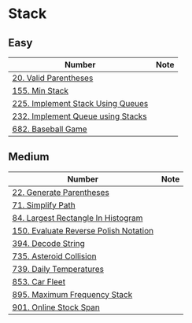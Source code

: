 # Stack

## Easy

| Number | Note |
|--------|------|
| [20. Valid Parentheses](https://leetcode.com/problems/valid-parentheses/description/) | |
| [155. Min Stack](https://leetcode.com/problems/min-stack/description/) | |
| [225. Implement Stack Using Queues](https://leetcode.com/problems/implement-stack-using-queues/description/) | |
| [232. Implement Queue using Stacks](https://leetcode.com/problems/implement-queue-using-stacks/description/) | |
| [682. Baseball Game](https://leetcode.com/problems/baseball-game/description/) | |

## Medium

| Number | Note |
|--------|------|
| [22. Generate Parentheses](https://leetcode.com/problems/generate-parentheses/description/) | |
| [71. Simplify Path](https://leetcode.com/problems/simplify-path/description/) | |
| [84. Largest Rectangle In Histogram](https://leetcode.com/problems/largest-rectangle-in-histogram/description/) | |
| [150. Evaluate Reverse Polish Notation](https://leetcode.com/problems/evaluate-reverse-polish-notation/description/) | |
| [394. Decode String](https://leetcode.com/problems/decode-string/description/) | |
| [735. Asteroid Collision](https://leetcode.com/problems/asteroid-collision/description/) | |
| [739. Daily Temperatures](https://leetcode.com/problems/daily-temperatures/description/) | |
| [853. Car Fleet](https://leetcode.com/problems/car-fleet/description/) | |
| [895. Maximum Frequency Stack](https://leetcode.com/problems/maximum-frequency-stack/description/) | |
| [901. Online Stock Span](https://leetcode.com/problems/online-stock-span/description/) | |
